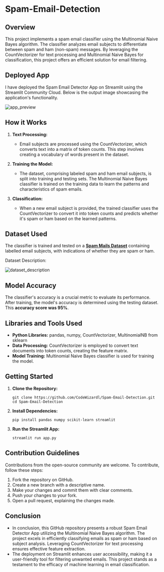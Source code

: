 # Spam-Email-Detection

## Overview

This project implements a spam email classifier using the Multinomial Naive Bayes algorithm. The classifier analyzes email subjects to differentiate between spam and ham (non-spam) messages. By leveraging the CountVectorizer for text processing and Multinomial Naive Bayes for classification, this project offers an efficient solution for email filtering.

## Deployed App

I have deployed the Spam Email Detector App on Streamlit using the Streamlit Community Cloud. Below is the output image showcasing the application's functionality.

![app_preview](https://github.com/CodeWizardl/Spam-Email-Detection/assets/142290678/842ef588-6133-4c68-a9dd-ca84348ae525)

## How it Works

1. **Text Processing:**
   - Email subjects are processed using the CountVectorizer, which converts text into a matrix of token counts. This step involves creating a vocabulary of words present in the dataset.
   
2. **Training the Model:**
   - The dataset, comprising labeled spam and ham email subjects, is split into training and testing sets. The Multinomial Naive Bayes classifier is trained on the training data to learn the patterns and characteristics of spam emails.
   
3. **Classification:**
   - When a new email subject is provided, the trained classifier uses the CountVectorizer to convert it into token counts and predicts whether it's spam or ham based on the learned patterns.

## Dataset Used

The classifier is trained and tested on a [**Spam Mails Dataset**](https://www.kaggle.com/datasets/venky73/spam-mails-dataset) containing labelled email subjects, with indications of whether they are spam or ham.

Dataset Description:

![dataset_description](https://github.com/CodeWizardl/Spam-Email-Detection/assets/142290678/58cfd014-cb90-44d8-bf7d-b1ab3b11e451)

## Model Accuracy

The classifier's accuracy is a crucial metric to evaluate its performance. After training, the model's accuracy is determined using the testing dataset. This **accuracy score was 95%**.

## Libraries and Tools Used

- **Python Libraries:** pandas, numpy, CountVectorizer, MultinomialNB from sklearn
- **Data Processing:** CountVectorizer is employed to convert text documents into token counts, creating the feature matrix.
- **Model Training:** Multinomial Naive Bayes classifier is used for training the model.

## Getting Started

1. **Clone the Repository:**

     ```
     git clone https://github.com/CodeWizardl/Spam-Email-Detection.git
     cd Spam-Email-Detection
     ```
3. **Install Dependencies:**  
      
    ```
    pip install pandas numpy scikit-learn streamlit
    ```
3. **Run the Streamlit App:**  

     ```
     streamlit run app.py
     ```

## Contribution Guidelines

Contributions from the open-source community are welcome. To contribute, follow these steps:

1. Fork the repository on GitHub.
2. Create a new branch with a descriptive name.
3. Make your changes and commit them with clear comments.
4. Push your changes to your fork.
5. Open a pull request, explaining the changes made.

## Conclusion

- In conclusion, this GitHub repository presents a robust Spam Email Detector App utilizing the Multinomial Naive Bayes algorithm. The project excels in efficiently classifying emails as spam or ham based on subject analysis. Leveraging CountVectorizer for text processing ensures effective feature extraction. 
- The deployment on Streamlit enhances user accessibility, making it a user-friendly tool for filtering unwanted emails. This project stands as a testament to the efficacy of machine learning in email classification.
